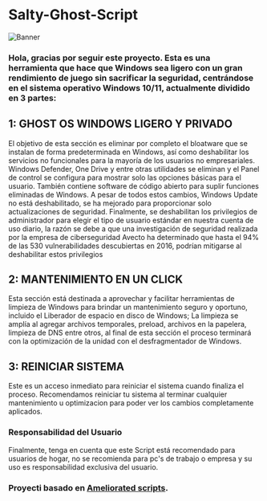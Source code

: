 # Salty-Ghost-Script


![Banner](https://user-images.githubusercontent.com/108878822/178778439-d0e2336d-3eda-40f9-b94f-3995e3283ca5.jpg)

### Hola, gracias por seguir este proyecto. Esta es una herramienta que hace que Windows sea ligero con un gran rendimiento de juego sin sacrificar la seguridad, centrándose en el sistema operativo Windows 10/11, actualmente dividido en 3 partes:

## 1: GHOST OS WINDOWS LIGERO Y PRIVADO

El objetivo de esta sección es eliminar por completo el bloatware que se instalan de forma predeterminada en Windows, así como deshabilitar los servicios no funcionales para la mayoría de los usuarios no empresariales. 
Windows Defender, One Drive y entre otras utilidades se eliminan y el Panel de control se configura para mostrar solo las opciones básicas para el usuario. También contiene software de código abierto para suplir funciones eliminadas de Windows. A pesar de todos estos cambios, Windows Update no está deshabilitado, se ha mejorado para proporcionar solo  actualizaciones de seguridad. Finalmente, se deshabilitan los privilegios de administrador para elegir el tipo de usuario estándar en nuestra cuenta de uso diario, la razón se debe a que una investigación de seguridad realizada por la empresa de ciberseguridad Avecto ha determinado que hasta el 94% de las 530 vulnerabilidades descubiertas en 2016, podrían mitigarse al deshabilitar estos privilegios

## 2: MANTENIMIENTO EN UN CLICK

Esta sección está destinada a aprovechar y facilitar herramientas de limpieza de Windows para brindar un mantenimiento seguro y oportuno, incluido el Liberador de espacio en disco de Windows; La limpieza se amplía al agregar archivos temporales, preload, archivos en la papelera, limpieza de DNS entre otros, al final de esta sección el proceso terminará con la optimización de la unidad con el desfragmentador de Windows.

## 3: REINICIAR SISTEMA

Este es un acceso inmediato para reiniciar el sistema cuando finaliza el proceso. Recomendamos reiniciar tu sistema al terminar cualquier mantenimiento u optimizacion para poder ver los cambios completamente aplicados. 

### Responsabilidad del Usuario
Finalmente, tenga en cuenta que este Script está recomendado para usuarios de hogar, no se recomienda para pc's de trabajo o empresa y su uso es responsabilidad exclusiva del usuario.

### Proyecti basado en [Ameliorated scripts](https://git.ameliorated.info/lucid/scripts). 
